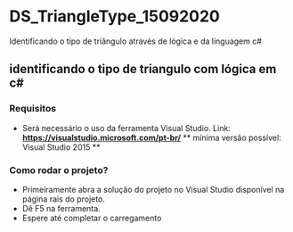 # DS_TriangleType_15092020
Identificando o tipo de triângulo através de lógica e da linguagem c#

## identificando o tipo de triangulo com lógica em c#

### Requisitos
- Será necessário o uso da ferramenta Visual Studio. Link: **https://visualstudio.microsoft.com/pt-br/**
** mínima versão possível: Visual Studio 2015 **

### Como rodar o projeto?
- Primeiramente abra a solução do projeto no Visual Studio disponível na página rais do projeto.
- Dê F5 na ferramenta.
- Espere até completar o carregamento
